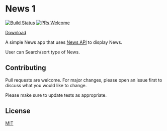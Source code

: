 # News 1

[![Build Status](https://travis-ci.org/colt005/News1.svg?branch=master)](https://travis-ci.org/colt005/News1) [![PRs Welcome](https://img.shields.io/badge/PRs-welcome-brightgreen.svg?style=flat-square)](http://makeapullrequest.com)


[Download](https://github.com/colt005/News1/releases/download/v0.2-alpha/app-debug.apk)

A simple News app that uses [News API](https://newsapi.org/) to display News.

User can Search/sort type of News.

## Contributing
Pull requests are welcome. For major changes, please open an issue first to discuss what you would like to change.

Please make sure to update tests as appropriate.

## License
[MIT](https://choosealicense.com/licenses/mit/)
